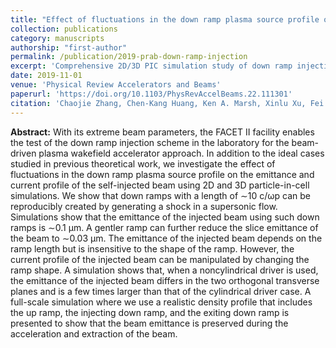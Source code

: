 ```yaml
---
title: "Effect of fluctuations in the down ramp plasma source profile on the emittance and current profile of the self-injected beam in a plasma wakefield accelerator"
collection: publications
category: manuscripts
authorship: "first-author"
permalink: /publication/2019-prab-down-ramp-injection
excerpt: 'Comprehensive 2D/3D PIC simulation study of down ramp injection for FACET-II, demonstrating ultra-low emittance beams (~0.03 μm) and investigating the effects of ramp profile fluctuations on beam quality and current profiles.'
date: 2019-11-01
venue: 'Physical Review Accelerators and Beams'
paperurl: 'https://doi.org/10.1103/PhysRevAccelBeams.22.111301'
citation: 'Chaojie Zhang, Chen-Kang Huang, Ken A. Marsh, Xinlu Xu, Fei Li, Mark Hogan, Vitaly Yakimenko, Sebastien Corde, Warren B. Mori, Chan Joshi, "Effect of fluctuations in the down ramp plasma source profile on the emittance and current profile of the self-injected beam in a plasma wakefield accelerator," <i>Phys. Rev. Accel. Beams</i> 22, 111301 (2019).'
---
```

**Abstract:** With its extreme beam parameters, the FACET II facility enables the test of the down ramp injection scheme in the laboratory for the beam-driven plasma wakefield accelerator approach. In addition to the ideal cases studied in previous theoretical work, we investigate the effect of fluctuations in the down ramp plasma source profile on the emittance and current profile of the self-injected beam using 2D and 3D particle-in-cell simulations. We show that down ramps with a length of ∼10 c/ωp can be reproducibly created by generating a shock in a supersonic flow. Simulations show that the emittance of the injected beam using such down ramps is ∼0.1 μm. A gentler ramp can further reduce the slice emittance of the beam to ∼0.03 μm. The emittance of the injected beam depends on the ramp length but is insensitive to the shape of the ramp. However, the current profile of the injected beam can be manipulated by changing the ramp shape. A simulation shows that, when a noncylindrical driver is used, the emittance of the injected beam differs in the two orthogonal transverse planes and is a few times larger than that of the cylindrical driver case. A full-scale simulation where we use a realistic density profile that includes the up ramp, the injecting down ramp, and the exiting down ramp is presented to show that the beam emittance is preserved during the acceleration and extraction of the beam.

